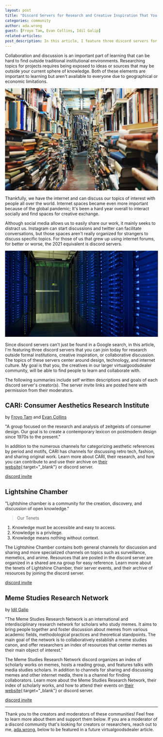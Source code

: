 ```yaml
---
layout: post
title: "Discord Servers for Research and Creative Inspiration That You Can Join Today"
categories: community
author: ada.wrong
guest: [Froyo Tam, Evan Collins, Idil Galip]
related-articles:
post_description: In this article, I feature three discord servers for research outside formal institutions, creative inspiration, or collaborative discussion. My goal is that you, the creatives in our larger virtualgoodsdealer community, will be able to find people to learn and collaborate with.
---
```


Collaboration and discussion is an important part of learning that can be hard to find outside traditional institutional environments. Researching topics for projects requires being exposed to ideas or sources that may be outside your current sphere of knowledge. Both of these elements are important to learning but aren't available to everyone due to geographical or economic limitations.

![image of piles of books from wikimedia commons](/assets/post_media/2021-11-8-discord-servers-for-research-and-creative-inspiration/books.jpg)

Thankfully, we have the internet and can discuss our topics of interest with people all over the world. Internet spaces became even more important because of the global pandemic; It's been a hard year overall to interact socially and find spaces for creative exchange.

Although social media allows us to easily share our work, it mainly seeks to distract us. Instagram can start discussions and twitter can facilitate conversations, but those spaces aren't really organized for strangers to discuss specific topics. For those of us that grew up using internet forums, for better or worse, the 2021 equivalent is discord servers.

![image of computing center from US government](/assets/post_media/2021-11-8-discord-servers-for-research-and-creative-inspiration/server.jpg)

Since discord servers can't just be found in a Google search, in this article, I'm featuring three discord servers that you can join today for research outside formal institutions, creative inspiration, or collaborative discussion. The topics of these servers center around design, technology, and internet culture. My goal is that you, the creatives in our larger virtualgoodsdealer community, will be able to find people to learn and collaborate with.

The following summaries include self written descriptions and goals of each discord server's creator(s). The server invite links are posted here with permission from their moderators.

## CARI: Consumer Aesthetics Research Institute
by [Froyo Tam](/creatordirectory/froyotam) and [Evan Collins](/creatordirectory/evancollins)

"A group focused on the research and analysis of zeitgeists of consumer design. Our goal is to create a contemporary lexicon on postmodern design since 1970s to the present."

In addition to the numerous channels for categorizing aesthetic references by period and motifs, CARI has channels for discussing retro tech, fashion, and sharing original work.
Learn more about CARI, their research, and how you can contribute to and use their archive on [their website](https://cari.institute/){:target="_blank"} or discord server.

<a href="https://discord.gg/cari" class="btn btn-primary mb-5" target="_blank">discord invite</a>

## Lightshine Chamber

"Lightshine chamber is a community for the creation, discovery, and discussion of open knowledge."

>Our Tenets
1. Knowledge must be accessible and easy to access.
2. Knowledge is a privilege.
3. Knowledge means nothing without context.

The Lightshine Chamber contains both general channels for discussion and sharing and more specialized channels on topics such as surveillance, memetics, and anime. Resources that are posted in the discord server are organized in a shared are.na group for easy reference. Learn more about the tenets of Lightshine Chamber, their server events, and their archive of resources by joining the discord server.

<a href="https://discord.gg/fC4pbX6Wz4" class="btn btn-primary mb-5" target="_blank">discord invite</a>


## Meme Studies Research Network
by [Idil Galip](/creatordirectory/idilgalip)

"The Meme Studies Research Network is an international and interdisciplinary research network for scholars who study memes. It aims to bring people together and foster discussion about memes from various academic fields, methodological practices and theoretical standpoints. The main goal of the network is to collaboratively establish a meme studies canon, and offer researchers an index of resources that center memes as their main object of interest."

The Meme Studies Research Network discord organizes an index of scholarly works on memes, hosts a reading group, and features talks with media studies scholars. In addition to channels for sharing and discussing memes and other internet media, there is a channel for finding collaborators. Learn more about the Meme Studies Research Network, their index of scholarly works, and how to attend their events on [their website](https://memestudiesrn.wordpress.com/){:target="_blank"} or discord server.

<a href="https://discord.gg/Sg8R8ZvCz5" class="btn btn-primary" target="_blank">discord invite</a>

---
Thank you to the creators and moderators of these communities! Feel free to learn more about them and support them below. If you are a moderator of a discord community that's looking for creators or researchers, reach out to me, [ada.wrong](/creatordirectory/adawrong), below to be featured in a future virtualgoodsdealer article.